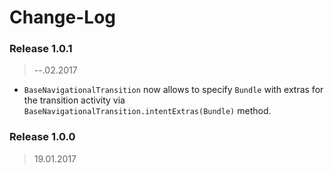 Change-Log
===============

### Release 1.0.1 ###
> --.02.2017

- `BaseNavigationalTransition` now allows to specify `Bundle` with extras for the transition activity
  via `BaseNavigationalTransition.intentExtras(Bundle)` method.

### Release 1.0.0 ###
> 19.01.2017